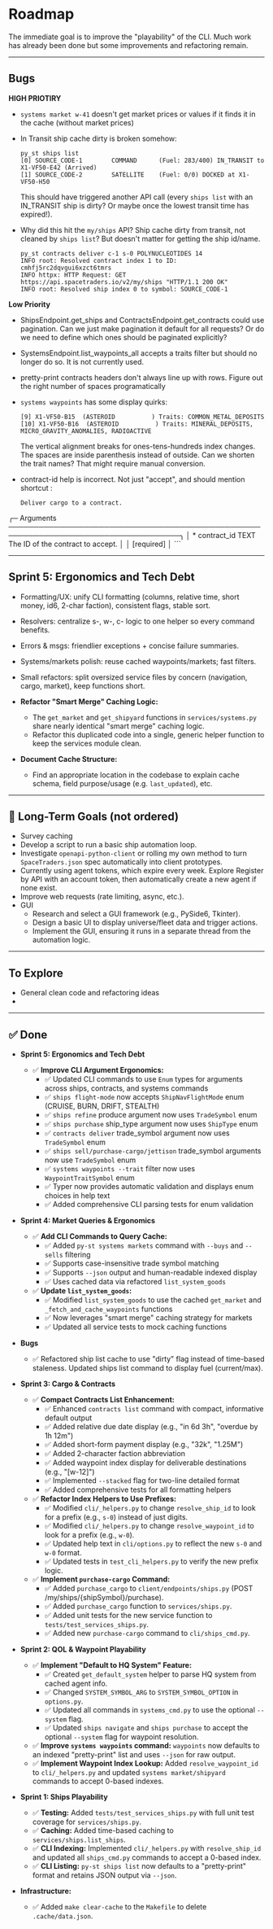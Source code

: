 # Roadmap

The immediate goal is to improve the "playability" of the CLI. Much work has already been done but some improvements and refactoring remain.

---

## Bugs

**HIGH PRIOTIRY**

* `systems market w-41` doesn't get market prices or values if it finds it in the cache (without market prices)
* In Transit ship cache dirty is broken somehow:

    ```
    py_st ships list
    [0] SOURCE_CODE-1        COMMAND      (Fuel: 283/400) IN_TRANSIT to X1-VF50-E42 (Arrived)
    [1] SOURCE_CODE-2        SATELLITE    (Fuel: 0/0) DOCKED at X1-VF50-H50
    ```
    This should have triggered another API call (every `ships list` with an IN_TRANSIT ship is dirty? Or maybe once the lowest transit time has expired!).
* Why did this hit the `my/ships` API? Ship cache dirty from transit, not cleaned by `ships list`? But doesn't matter for getting the ship id/name.
    ```
    py_st contracts deliver c-1 s-0 POLYNUCLEOTIDES 14
    INFO root: Resolved contract index 1 to ID: cmhfj5rc2dqvgui6xzct6tmrs
    INFO httpx: HTTP Request: GET https://api.spacetraders.io/v2/my/ships "HTTP/1.1 200 OK"
    INFO root: Resolved ship index 0 to symbol: SOURCE_CODE-1
    ```

**Low Priority**

* ShipsEndpoint.get_ships and ContractsEndpoint.get_contracts could use pagination. Can we just make pagination it default for all requests? Or do we need to define which ones should be paginated explicitly?
* SystemsEndpoint.list_waypoints_all accepts a traits filter but should no longer do so. It is not currently used.
* pretty-print contracts headers don't always line up with rows. Figure out the right number of spaces programatically
* `systems waypoints` has some display quirks:

    ```
    [9] X1-VF50-B15  (ASTEROID          ) Traits: COMMON_METAL_DEPOSITS
    [10] X1-VF50-B16  (ASTEROID          ) Traits: MINERAL_DEPOSITS, MICRO_GRAVITY_ANOMALIES, RADIOACTIVE
    ```
    The vertical alignment breaks for ones-tens-hundreds index changes. The spaces are inside parenthesis instead of outside. Can we shorten the trait names? That might require manual conversion.
* contract-id help is incorrect. Not just "accept", and should mention shortcut :
    ```
    Deliver cargo to a contract.

╭─ Arguments ────────────────────────────────────────────────────────────────────────────────────╮
│ *    contract_id       TEXT                                The ID of the contract to accept.   │
│                                                            [required]                          │
    ```

---

## Sprint 5: Ergonomics and Tech Debt

* Formatting/UX: unify CLI formatting (columns, relative time, short money, id6, 2-char faction), consistent flags, stable sort.

* Resolvers: centralize s-, w-, c- logic to one helper so every command benefits.

* Errors & msgs: friendlier exceptions + concise failure summaries.

* Systems/markets polish: reuse cached waypoints/markets; fast filters.

* Small refactors: split oversized service files by concern (navigation, cargo, market), keep functions short.

* **Refactor "Smart Merge" Caching Logic:**
    * The `get_market` and `get_shipyard` functions in `services/systems.py` share nearly identical "smart merge" caching logic.
    * Refactor this duplicated code into a single, generic helper function to keep the services module clean.

* **Document Cache Structure:**
    * Find an appropriate location in the codebase to explain cache schema, field purpose/usage (e.g. `last_updated`), etc.

---

## 🔭 Long-Term Goals (not ordered)

* Survey caching
* Develop a script to run a basic ship automation loop.
* Investigate `openapi-python-client` or rolling my own method to turn `SpaceTraders.json` spec automatically into client prototypes.
* Currently using agent tokens, which expire every week. Explore Register by API with an account token, then automatically create a new agent if none exist.
* Improve web requests (rate limiting, async, etc.).
* GUI
    * Research and select a GUI framework (e.g., PySide6, Tkinter).
    * Design a basic UI to display universe/fleet data and trigger actions.
    * Implement the GUI, ensuring it runs in a separate thread from the automation logic.

---

## To Explore

* General clean code and refactoring ideas
*

---

## ✅ Done

* **Sprint 5: Ergonomics and Tech Debt**
    * ✅ **Improve CLI Argument Ergonomics:**
        * ✅ Updated CLI commands to use `Enum` types for arguments across ships, contracts, and systems commands
        * ✅ `ships flight-mode` now accepts `ShipNavFlightMode` enum (CRUISE, BURN, DRIFT, STEALTH)
        * ✅ `ships refine` produce argument now uses `TradeSymbol` enum
        * ✅ `ships purchase` ship_type argument now uses `ShipType` enum
        * ✅ `contracts deliver` trade_symbol argument now uses `TradeSymbol` enum
        * ✅ `ships sell/purchase-cargo/jettison` trade_symbol arguments now use `TradeSymbol` enum
        * ✅ `systems waypoints --trait` filter now uses `WaypointTraitSymbol` enum
        * ✅ Typer now provides automatic validation and displays enum choices in help text
        * ✅ Added comprehensive CLI parsing tests for enum validation

* **Sprint 4: Market Queries & Ergonomics**
    * ✅ **Add CLI Commands to Query Cache:**
        * ✅ Added `py-st systems markets` command with `--buys` and `--sells` filtering
        * ✅ Supports case-insensitive trade symbol matching
        * ✅ Supports `--json` output and human-readable indexed display
        * ✅ Uses cached data via refactored `list_system_goods`
    * ✅ **Update `list_system_goods`:**
        * ✅ Modified `list_system_goods` to use the cached `get_market` and `_fetch_and_cache_waypoints` functions
        * ✅ Now leverages "smart merge" caching strategy for markets
        * ✅ Updated all service tests to mock caching functions

* **Bugs**
    * ✅ Refactored ship list cache to use "dirty" flag instead of time-based staleness. Updated ships list command to display fuel (current/max).

* **Sprint 3: Cargo & Contracts**
    * ✅ **Compact Contracts List Enhancement:**
        * ✅ Enhanced `contracts list` command with compact, informative default output
        * ✅ Added relative due date display (e.g., "in 6d 3h", "overdue by 1h 12m")
        * ✅ Added short-form payment display (e.g., "32k", "1.25M")
        * ✅ Added 2-character faction abbreviation
        * ✅ Added waypoint index display for deliverable destinations (e.g., "[w-12]")
        * ✅ Implemented `--stacked` flag for two-line detailed format
        * ✅ Added comprehensive tests for all formatting helpers
    * ✅ **Refactor Index Helpers to Use Prefixes:**
        * ✅ Modified `cli/_helpers.py` to change `resolve_ship_id` to look for a prefix (e.g., `s-0`) instead of just digits.
        * ✅ Modified `cli/_helpers.py` to change `resolve_waypoint_id` to look for a prefix (e.g., `w-0`).
        * ✅ Updated help text in `cli/options.py` to reflect the new `s-0` and `w-0` format.
        * ✅ Updated tests in `test_cli_helpers.py` to verify the new prefix logic.
    * ✅ **Implement `purchase-cargo` Command:**
        * ✅ Added `purchase_cargo` to `client/endpoints/ships.py` (POST /my/ships/{shipSymbol}/purchase).
        * ✅ Added `purchase_cargo` function to `services/ships.py`.
        * ✅ Added unit tests for the new service function to `tests/test_services_ships.py`.
        * ✅ Added new `purchase-cargo` command to `cli/ships_cmd.py`.

* **Sprint 2: QOL & Waypoint Playability**
    * ✅ **Implement "Default to HQ System" Feature:**
        * ✅ Created `get_default_system` helper to parse HQ system from cached agent info.
        * ✅ Changed `SYSTEM_SYMBOL_ARG` to `SYSTEM_SYMBOL_OPTION` in `options.py`.
        * ✅ Updated all commands in `systems_cmd.py` to use the optional `--system` flag.
        * ✅ Updated `ships navigate` and `ships purchase` to accept the optional `--system` flag for waypoint resolution.
    * ✅ **Improve `systems waypoints` command:** `waypoints` now defaults to an indexed "pretty-print" list and uses `--json` for raw output.
    * ✅ **Implement Waypoint Index Lookup:** Added `resolve_waypoint_id` to `cli/_helpers.py` and updated `systems market/shipyard` commands to accept 0-based indexes.

* **Sprint 1: Ships Playability**
    * ✅ **Testing:** Added `tests/test_services_ships.py` with full unit test coverage for `services/ships.py`.
    * ✅ **Caching:** Added time-based caching to `services/ships.list_ships`.
    * ✅ **CLI Indexing:** Implemented `cli/_helpers.py` with `resolve_ship_id` and updated all `ships_cmd.py` commands to accept a 0-based index.
    * ✅ **CLI Listing:** `py-st ships list` now defaults to a "pretty-print" format and retains JSON output via `--json`.

* **Infrastructure:**
    * ✅ Added `make clear-cache` to the `Makefile` to delete `.cache/data.json`.
